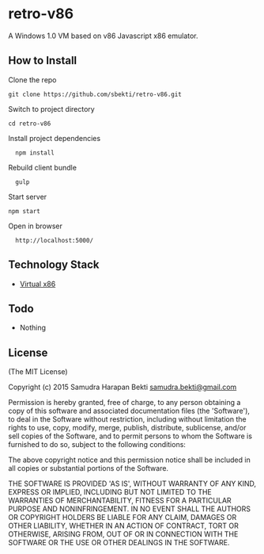 # retro-v86
A Windows 1.0 VM based on v86 Javascript x86 emulator.


## How to Install

Clone the repo

  	git clone https://github.com/sbekti/retro-v86.git

Switch to project directory

  	cd retro-v86

Install project dependencies

	  npm install

Rebuild client bundle

	  gulp

Start server

  	npm start

Open in browser

	  http://localhost:5000/

## Technology Stack

- [Virtual x86](https://github.com/copy/v86)

## Todo

- Nothing

## License

(The MIT License)

Copyright (c) 2015 Samudra Harapan Bekti <samudra.bekti@gmail.com>

Permission is hereby granted, free of charge, to any person obtaining
a copy of this software and associated documentation files (the
'Software'), to deal in the Software without restriction, including
without limitation the rights to use, copy, modify, merge, publish,
distribute, sublicense, and/or sell copies of the Software, and to
permit persons to whom the Software is furnished to do so, subject to
the following conditions:

The above copyright notice and this permission notice shall be
included in all copies or substantial portions of the Software.

THE SOFTWARE IS PROVIDED 'AS IS', WITHOUT WARRANTY OF ANY KIND,
EXPRESS OR IMPLIED, INCLUDING BUT NOT LIMITED TO THE WARRANTIES OF
MERCHANTABILITY, FITNESS FOR A PARTICULAR PURPOSE AND NONINFRINGEMENT.
IN NO EVENT SHALL THE AUTHORS OR COPYRIGHT HOLDERS BE LIABLE FOR ANY
CLAIM, DAMAGES OR OTHER LIABILITY, WHETHER IN AN ACTION OF CONTRACT,
TORT OR OTHERWISE, ARISING FROM, OUT OF OR IN CONNECTION WITH THE
SOFTWARE OR THE USE OR OTHER DEALINGS IN THE SOFTWARE.
